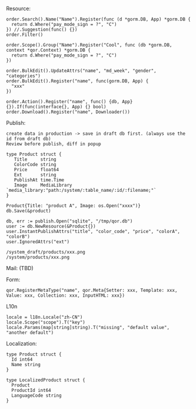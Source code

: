 Resource:

    order.Search().Name("Name").Register(func (d *gorm.DB, App) *gorm.DB {
      return d.Where("pay_mode_sign = ?", "C")
    }) //.Suggestion(func() {})
    order.Filter()

    order.Scope().Group("Name").Register("Cool", func (db *gorm.DB, context *qor.Context) *gorm.DB {
      return d.Where("pay_mode_sign = ?", "C")
    })

    order.BulkEdit().UpdateAttrs("name", "md_week", "gender", "categories")
    order.BulkEdit().Register("name", func(gorm.DB, App) {
      "xxx"
    })

    order.Action().Register("name", func() {db, App} {}).If(func(interface{}, App) {} bool)
    order.Download().Register("name", Downloader())

Publish:

    create data in production -> save in draft db first. (always use the id from draft db)
    Review before publish, diff in popup

    type Product struct {
       Title     string
       ColorCode string
       Price     float64
       Ext       string
       PublishAt time.Time
       Image     MediaLibrary `media_library:"path:/system/:table_name/:id/:filename;"`
    }

    Product{Title: "product A", Image: os.Open("xxxx")}
    db.Save(&product)

    db, err := publish.Open("sqlite", "/tmp/qor.db")
    user := db.NewResource(&Product{})
    user.InstantPublishAttrs("title", "color_code", "price", "colorA", "colorB")
    user.IgnoredAttrs("ext")

    /system_draft/products/xxx.png
    /system/products/xxx.png

Mail: (TBD)

Form:

    qor.RegisterMetaType("name", qor.Meta{Setter: xxx, Template: xxx, Value: xxx, Collection: xxx, InputHTML: xxx})

L10n

    locale = l18n.Locale("zh-CN")
    locale.Scope("scope").T("key")
    locale.Params(map[string]string).T("missing", "default value", "another default")

Localization:

    type Product struct {
      Id int64
      Name string
    }

    type LocalizedProduct struct {
      Product
      ProductId int64
      LanguageCode string
    }
